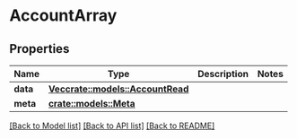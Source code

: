# AccountArray

## Properties

Name | Type | Description | Notes
------------ | ------------- | ------------- | -------------
**data** | [**Vec<crate::models::AccountRead>**](AccountRead.md) |  | 
**meta** | [**crate::models::Meta**](Meta.md) |  | 

[[Back to Model list]](../README.md#documentation-for-models) [[Back to API list]](../README.md#documentation-for-api-endpoints) [[Back to README]](../README.md)


